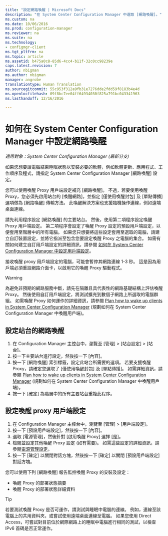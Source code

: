 ```yaml
---
title: "設定網路喚醒 | Microsoft Docs"
description: "在 System Center Configuration Manager 中選取 [網路喚醒]。"
ms.custom: na
ms.date: 10/06/2016
ms.prod: configuration-manager
ms.reviewer: na
ms.suite: na
ms.technology:
- configmgr-client
ms.tgt_pltfrm: na
ms.topic: article
ms.assetid: b475a0c8-85d6-4cc4-b11f-32c0cc98239e
caps.latest.revision: 7
author: nbigman
ms.author: nbigman
manager: angrobe
translationtype: Human Translation
ms.sourcegitcommit: 55c953f312a9fb31e7276dde2fdd59f8183b4e4d
ms.openlocfilehash: 09f8bc7ee04ff64934030f825a791bc043341963
ms.lasthandoff: 12/16/2016

---
```

# <a name="how-to-configure-wake-on-lan-in-system-center-configuration-manager"></a>如何在 System Center Configuration Manager 中設定網路喚醒

*適用對象：System Center Configuration Manager (最新分支)*

如果您想要讓電腦結束睡眠狀態以安裝必要的軟體，例如軟體更新、應用程式、工作順序及程式，請指定 System Center Configuration Manager [網路喚醒] 設定。

您可以使用喚醒 Proxy 用戶端設定補充 [網路喚醒]。 不過，若要使用喚醒 Proxy，您必須先啟用站台的 [喚醒網路]，並指定 [僅使用喚醒封包]  及 [單點傳播]  選項做為 [網路喚醒] 傳輸方法。 此喚醒解決方案也支援臨機操作連線，例如遠端桌面連線。

請先利用程序設定 [網路喚醒] 的主要站台。 然後，使用第二項程序設定喚醒 Proxy 用戶端設定。 第二項程序會設定了喚醒 Proxy 設定的預設用戶端設定，以便套用至階層中的所有電腦。 如果您只想要將這些設定套用至選取的電腦，請建立自訂裝置設定，並將它指派至包含您要設定喚醒 Proxy 之電腦的集合。 如需有關如何建立自訂用戶端設定的詳細資訊，請參閱 [如何在 System Center Configuration Manager 中設定用戶端設定](../../../core/clients/deploy/configure-client-settings.md)。

接收喚醒 proxy 用戶端設定的電腦，可能會暫停其網路連線 1-3 秒。 這是因為用戶端必須重設網路介面卡，以啟用它的喚醒 Proxy 驅動程式。

> [!WARNING]
> 為避免非預期的網路服務中斷，請先在隔離且具代表性的網路基礎結構上評估喚醒 Proxy。 然後使用自訂用戶端設定，將測試擴充到數個子網路上所選取的電腦群組。 如需喚醒 Proxy 如何運作的詳細資訊，請參閱 [Plan how to wake up clients in System Center Configuration Manager](../../../core/clients/deploy/plan/plan-wake-up-clients.md) (規劃如何在 System Center Configuration Manager 中喚醒用戶端)。

## <a name="to-configure-wake-on-lan-for-a-site"></a>設定站台的網路喚醒

1. 在 Configuration Manager 主控台中，瀏覽至 [管理] > [站台設定] > [站台]。
2. 按一下主要站台進行設定，然後按一下 [內容]。
3. 按一下 [網路喚醒] 索引標籤，設定此站台所需要的選項。 若要支援喚醒 Proxy，請確定您選取了 [僅使用喚醒封包] 及 [單點傳播]。 如需詳細資訊，請參閱 [Plan how to wake up clients in System Center Configuration Manager](../../../core/clients/deploy/plan/plan-wake-up-clients.md) (規劃如何在 System Center Configuration Manager 中喚醒用戶端)。
4. 按一下 [確定] 為階層中的所有主要站台重複此程序。

## <a name="to-configure-wake-up-proxy-client-settings"></a>設定喚醒 proxy 用戶端設定

1. 在 Configuration Manager 主控台中，瀏覽至 [管理] > [用戶端設定]。
2. 按一下 [預設用戶端設定]，然後按一下 [內容]。
3. 選取 [電源管理]，然後針對 [啟用喚醒 Proxy] 選擇 [是]。
4. 檢閱並設定其他喚醒 Proxy 設定 (如有需要)。 如需這些設定的詳細資訊，請參閱[電源管理設定](../../../core/clients/deploy/about-client-settings.md#power-management)。
5. 按一下 [確定] 以關閉對話方塊，然後按一下 [確定] 以關閉 [預設用戶端設定] 對話方塊。

您可以使用下列 [網路喚醒] 報告監控喚醒 Proxy 的安裝及設定：

- 喚醒 Proxy 的部署狀態摘要
- 喚醒 Proxy 的部署狀態詳細資料

> [!TIP]
> 若要測試喚醒 Proxy 是否可運作，請測試與睡眠中電腦的連線。 例如，連線至該電腦上的共用資料夾，或嘗試使用遠端桌面連線至電腦。 如果您使用 Direct Access，可嘗試對目前位於網際網路上的睡眠中電腦進行相同的測試，以檢查 IPv6 首碼是否正常運作。

